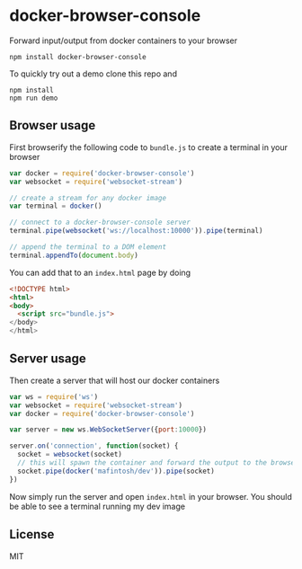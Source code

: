 # docker-browser-console

Forward input/output from docker containers to your browser

```
npm install docker-browser-console
```

To quickly try out a demo clone this repo and

```
npm install
npm run demo
```

## Browser usage

First browserify the following code to `bundle.js` to create a terminal in your browser

``` js
var docker = require('docker-browser-console')
var websocket = require('websocket-stream')

// create a stream for any docker image
var terminal = docker()

// connect to a docker-browser-console server
terminal.pipe(websocket('ws://localhost:10000')).pipe(terminal)

// append the terminal to a DOM element
terminal.appendTo(document.body)
```

You can add that to an `index.html` page by doing

``` html
<!DOCTYPE html>
<html>
<body>
  <script src="bundle.js">
</body>
</html>
```

## Server usage

Then create a server that will host our docker containers

``` js
var ws = require('ws')
var websocket = require('websocket-stream')
var docker = require('docker-browser-console')

var server = new ws.WebSocketServer({port:10000})

server.on('connection', function(socket) {
  socket = websocket(socket)
  // this will spawn the container and forward the output to the browser
  socket.pipe(docker('mafintosh/dev')).pipe(socket)
})
```

Now simply run the server and open `index.html` in your browser.
You should be able to see a terminal running my dev image

## License

MIT